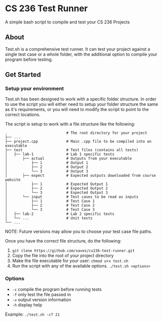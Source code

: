 # CS 236 Test Runner
A simple bash script to compile and test your CS 236 Projects

## About
Test.sh is a comprehensive test runner. It can test your project against a single test case or a whole folder, with the additional option to compile your program before testing.

## Get Started

### Setup your environment

Test.sh has been designed to work with a specific folder structure. In order to use the script you will either need to setup your folder structure the same as it's requirements, or you will need to modify the script to point to the correct locations.

The script is setup to work with a file structure like the following:


    .                           # The root directory for your project
    ├── ...
    ├── project.cpp             # Main .cpp file to be compiled into an executable
    ├── test                    # Test files (contains all tests)
    │   ├── lab-1               # Lab 1 specific tests
    │       ├── actual          # Outputs from your executable
    │           ├── 1           # Output 1
    │           ├── 2           # Output 2
    │           └── 3           # Output 3
    │       ├── expect          # Expected outputs downloaded from course website
    │           ├── 1           # Expected Output 1
    │           ├── 2           # Expected Output 2
    │           └── 3           # Expected Output 3
    │       └── input           # Test cases to be read as inputs
    │           ├── 1           # Test Case 1
    │           ├── 2           # Test Case 2
    │           └── 3           # Test Case 3
    │   ├── lab-2               # Lab 2 specific tests
    │   └── ...                 # Unit tests
    └── ...

NOTE: Future versions may allow you to choose your test case file paths.

Once you have the correct file structure, do the following:

1. `git clone https://github.com/xaves/cs236-test-runner.git`
2. Copy the file into the root of your project directory
3. Make the file executable for your user: `chmod u+x test.sh`
4. Run the script with any of the available options. `./test.sh <options>`


### Options

 - `-c`     compile the program before running tests
 - `-f`     only test the file passed in
 - `-v`     output version information
 - `-h`     display help

Example: `./test.sh -cf 21`
